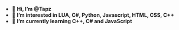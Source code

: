 - 👋 **Hi, I’m @Tapz**
- 👀 **I’m interested in LUA, C#, Python, Javascript, HTML, CSS, C++**
- 🌱 **I’m currently learning C++, C# and JavaScript**
